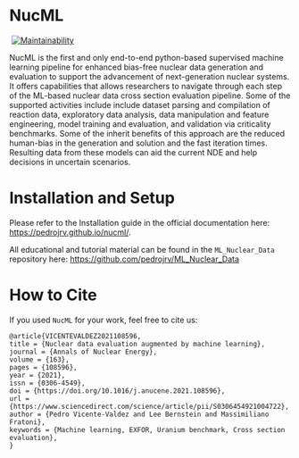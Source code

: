 # NucML

[![<pedrojrv>](https://circleci.com/gh/pedrojrv/nucml.svg?style=svg)](https://app.circleci.com/pipelines/github/pedrojrv/nucml) [![Maintainability](https://api.codeclimate.com/v1/badges/d7fcd53a7402cf9351cb/maintainability)](https://codeclimate.com/github/pedrojrv/nucml/maintainability)

<!-- [![Test Coverage](https://api.codeclimate.com/v1/badges/d7fcd53a7402cf9351cb/test_coverage)](https://codeclimate.com/github/pedrojrv/nucml/test_coverage) -->

NucML is the first and only end-to-end python-based supervised machine learning pipeline for enhanced bias-free nuclear data generation and evaluation to support the advancement of next-generation nuclear systems. It offers capabilities that allows researchers to navigate through each step of the ML-based nuclear data cross section evaluation pipeline. Some of the supported activities include include dataset parsing and compilation of reaction data, exploratory data analysis, data manipulation and feature engineering, model training and evaluation, and validation via criticality benchmarks. Some of the inherit benefits of this approach are the reduced human-bias in the generation and solution and the fast iteration times. Resulting data from these models can aid the current NDE and help decisions in uncertain scenarios.

# Installation and Setup

Please refer to the Installation guide in the official documentation here: https://pedrojrv.github.io/nucml/.

All educational and tutorial material can be found in the `ML_Nuclear_Data` repository here: https://github.com/pedrojrv/ML_Nuclear_Data

# How to Cite

If you used `NucML` for your work, feel free to cite us:

```
@article{VICENTEVALDEZ2021108596,
title = {Nuclear data evaluation augmented by machine learning},
journal = {Annals of Nuclear Energy},
volume = {163},
pages = {108596},
year = {2021},
issn = {0306-4549},
doi = {https://doi.org/10.1016/j.anucene.2021.108596},
url = {https://www.sciencedirect.com/science/article/pii/S0306454921004722},
author = {Pedro Vicente-Valdez and Lee Bernstein and Massimiliano Fratoni},
keywords = {Machine learning, EXFOR, Uranium benchmark, Cross section evaluation},
}
```

<!--
```
Vicente-Valdez, P., Bernstein, L., & Fratoni, M. (2021). NucML: Python Package for ML-based Nuclear Data Cross Section Evaluations. ANS Annual Meeting. (SUBMITTED AND ACCEPTED)
``` -->
